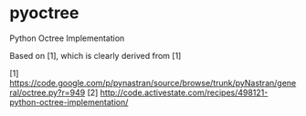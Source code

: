 pyoctree
========

Python Octree Implementation

Based on [1], which is clearly derived from [1]


[1] https://code.google.com/p/pynastran/source/browse/trunk/pyNastran/general/octree.py?r=949
[2] http://code.activestate.com/recipes/498121-python-octree-implementation/
